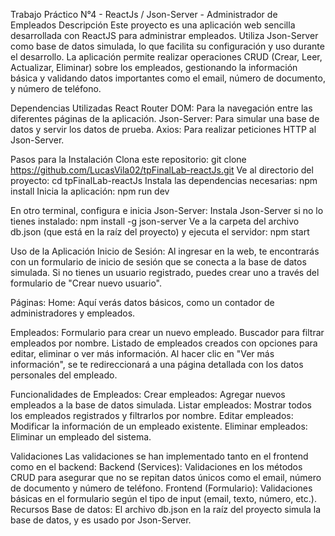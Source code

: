 Trabajo Práctico N°4 - ReactJs / Json-Server - Administrador de Empleados
Descripción
Este proyecto es una aplicación web sencilla desarrollada con ReactJS para administrar empleados. Utiliza Json-Server como base de datos simulada, lo que facilita su configuración y uso durante el desarrollo. La aplicación permite realizar operaciones CRUD (Crear, Leer, Actualizar, Eliminar) sobre los empleados, gestionando la información básica y validando datos importantes como el email, número de documento, y número de teléfono.

Dependencias Utilizadas
React Router DOM: Para la navegación entre las diferentes páginas de la aplicación.
Json-Server: Para simular una base de datos y servir los datos de prueba.
Axios: Para realizar peticiones HTTP al Json-Server.

Pasos para la Instalación
Clona este repositorio:
git clone https://github.com/LucasVila02/tpFinalLab-reactJs.git
Ve al directorio del proyecto:
cd tpFinalLab-reactJs
Instala las dependencias necesarias:
npm install
Inicia la aplicación:
npm run dev

En otro terminal, configura e inicia Json-Server:
Instala Json-Server si no lo tienes instalado:
npm install -g json-server
Ve a la carpeta del archivo db.json (que está en la raíz del proyecto) y ejecuta el servidor:
npm start


Uso de la Aplicación
Inicio de Sesión:
Al ingresar en la web, te encontrarás con un formulario de inicio de sesión que se conecta a la base de datos simulada. Si no tienes un usuario registrado, puedes crear uno a través del formulario de "Crear nuevo usuario".

Páginas:
Home: Aquí verás datos básicos, como un contador de administradores y empleados.

Empleados:
Formulario para crear un nuevo empleado.
Buscador para filtrar empleados por nombre.
Listado de empleados creados con opciones para editar, eliminar o ver más información.
	Al hacer clic en "Ver más información", se te redireccionará a una página detallada 	con los datos personales del empleado.

Funcionalidades de Empleados:
Crear empleados: Agregar nuevos empleados a la base de datos simulada.
Listar empleados: Mostrar todos los empleados registrados y filtrarlos por nombre.
Editar empleados: Modificar la información de un empleado existente.
Eliminar empleados: Eliminar un empleado del sistema.

Validaciones
Las validaciones se han implementado tanto en el frontend como en el backend:
Backend (Services):
Validaciones en los métodos CRUD para asegurar que no se repitan datos únicos como el email, número de documento y número de teléfono.
Frontend (Formulario):
Validaciones básicas en el formulario según el tipo de input (email, texto, número, etc.).
Recursos
Base de datos: El archivo db.json en la raíz del proyecto simula la base de datos, y es usado por Json-Server.
